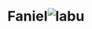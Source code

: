 # Faniel![labu](https://user-images.githubusercontent.com/93823238/172432094-8ab820c7-2866-45d4-9ce7-9170ab7d5906.jpg)
